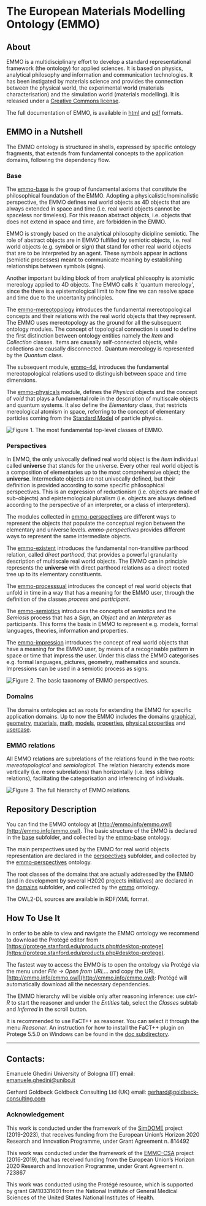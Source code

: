# The European Materials Modelling Ontology (EMMO)

## About
EMMO is a multidisciplinary effort to develop a standard representational framework (the ontology) for applied sciences.  It is based on physics, analytical philosophy and information and communication technologies. It has been instigated by materials science and provides the connection between the physical world, the experimental world (materials characterisation) and the simulation world (materials modelling).  It is released under a [Creative Commons license](LICENSE.md).

The full documentation of EMMO, is available in
[html](https://emmo-repo.github.io/latest/doc/emmo.html) and
[pdf](https://emmo-repo.github.io/latest/doc/emmo.pdf) formats.


## EMMO in a Nutshell
The EMMO ontology is structured in shells, expressed by specific ontology fragments, that extends from fundamental concepts to the application domains, following the dependency flow.


### Base
The [emmo-base](emmo-base.owl) is the group of fundamental axioms that constitute the philosophical foundation of the EMMO.  Adopting a physicalistic/nominalistic perspective, the EMMO defines real world objects as 4D objects that are always extended in space and time (i.e. real world objects cannot be spaceless nor timeless).  For this reason abstract objects, i.e. objects that does not extend in space and time, are forbidden in the EMMO.

EMMO is strongly based on the analytical philosophy dicipline semiotic.
The role of abstract objects are in EMMO fulfilled by semiotic objects, i.e. real world objects (e.g. symbol or sign) that stand for other real world objects that are to be interpreted by an agent. These symbols appear in actions (semiotic processes) meant to communicate meaning by establishing relationships between symbols (signs).

Another important building block of from analytical philosophy is atomistic mereology applied to 4D objects.  The EMMO calls it 'quantum mereology', since the there is a epistemological limit to how fine we can resolve space and time due to the uncertanity principles.

The [emmo-mereotopology](base/emmo-mereotopology.owl) introduces the fundamental mereotopological concepts and their relations with the real world objects that they represent.  The EMMO uses mereotopology as the ground for all the subsequent ontology modules.  The concept of topological connection is used to define the first distinction between ontology entities namely the *Item* and *Collection* classes.  Items are causally self-connected objects, while collections are causally disconnected.  Quantum mereology is represented by the *Quantum* class.

The subsequent module, [emmo-4d](base/emmo-4d.owl), introduces the fundamental mereotopological relations used to distinguish between space and time dimensions.

The [emmo-physicals](base/emmo-physicals.owl) module, defines the *Physical* objects and the concept of *void* that plays a fundamental role in the description of multiscale objects and quantum systems. It also define the *Elementary* class, that restricts mereological atomism in space, referring to the concept of elementary particles coming from the [Standard Model](https://en.wikipedia.org/wiki/Standard_Model) of particle physics.

![Figure 1. The most fundamental top-level classes of EMMO.](doc/emmo-base.png)


### Perspectives
In EMMO, the only univocally defined real world object is the *Item* individual called **universe** that stands for the universe. Every other real world object is a composition of elementaries up to the most comprehensive object; the **universe**. Intermediate objects are not univocally defined, but their definition is provided according to some specific philosophical perspectives.  This is an expression of reductionism (i.e. objects are made of sub-objects) and epistemological pluralism (i.e. objects are always defined according to the perspective of an interpreter, or a class of interpreters).

The modules collected in [emmo-perspectives](emmo-perspectives.owl) are different ways to represent the objects that populate the conceptual region between the elementary and universe levels.  *emmo-perspectives* provides different ways to represent the same intermediate objects.

The [emmo-existent](perspectives/emmo-existent.owl) introduces the fundamental non-transitive parthood relation, called *direct parthood*, that provides a powerful granularity description of multiscale real world objects. The EMMO can in principle represents the **universe** with direct parthood relations as a direct rooted tree up to its elementary constituents.

The [emmo-processsual](perspectives/emmo-processual.owl) introduces the concept of real world objects that unfold in time in a way that has a meaning for the EMMO user, through the definition of the classes *process* and *participant*.

The [emmo-semiotics](perspectives/emmo-semiotics.owl) introduces the concepts of semiotics and the *Semiosis* process that has a *Sign*, an *Object* and an *Interpreter* as participants.  This forms the basis in EMMO to represent e.g. models, formal languages, theories, information and properties.

The [emmo-impression](perspectives/emmo-impression.owl) introduces the concept of real world objects that have a meaning for the EMMO user, by means of a recognisable pattern in space or time that impress the user. Under this class the EMMO categorises e.g. formal languages, pictures, geometry, mathematics and sounds. Impressions can be used in a semiotic process as signs.

![Figure 2. The basic taxonomy of EMMO perspectives.](doc/emmo-perspectives.png)


### Domains
The domains ontologies act as roots for extending the EMMO for specific application domains. Up to now the EMMO includes the domains
[graphical](domains/emmo-graphical.owl),
[geometry](domains/emmo-geometry.owl),
[materials](domains/emmo-material.owl),
[math](domains/emmo-math.owl),
[models](domains/emmo-models.owl),
[properties](domains/emmo-properties.owl),
[physical properties](domains/emmo-physical-properties.owl) and
[usercase](domains/emmo-usercase.owl).



### EMMO relations
All EMMO relations are subrelations of the relations found in the two roots: *mereotopological* and *semiological*. The relation hierarchy extends more vertically (i.e. more subrelations) than horizontally (i.e. less sibling relations), facilitating the categorisation and inferencing of individuals.

![Figure 3. The full hierarchy of EMMO relations.](doc/EMMORelation.png)


## Repository Description
You can find the EMMO ontology at [http://emmo.info/emmo.owl](http://emmo.info/emmo.owl).  The basic structure of the EMMO is declared in the [base](base) subfolder, and collected by the [emmo-base](emmo-base.owl) ontology.

The main perspectives used by the EMMO for real world objects representation are declared in the [perspectives](perspectives) subfolder, and collected by the [emmo-perspectives](emmo-perspectives.owl) ontology.

The root classes of the domains that are actually addressed by the EMMO (and in development by several H2020 projects initiatives) are declared in the [domains](domains) subfolder, and collected by the [emmo](emmo.owl) ontology.

The OWL2-DL sources are available in RDF/XML format.


## How To Use It
In order to be able to view and navigate the EMMO ontology we recommend to download the Protégé editor from [https://protege.stanford.edu/products.php#desktop-protege](https://protege.stanford.edu/products.php#desktop-protege).

The fastest way to access the EMMO is to open the ontology via Protégé via the menu under *File -> Open from URL...* and copy the URL [http://emmo.info/emmo.owl](http://emmo.info/emmo.owl): Protégé will automatically download all the necessary dependencies.

The EMMO hierarchy will be visible only after reasoning inference: use *ctrl-R* to start the reasoner and under the *Entities* tab, select the *Classes* subtab and *Inferred* in the scroll button.

It is recommended to use FaCT++ as reasoner. You can select it through the menu *Reasoner*.  An instruction for how to install the FaCT++ plugin on Protege 5.5.0 on Windows can be found in the [doc subdirectory](doc/installing_factplusplus.md).


---

## Contacts:
Emanuele Ghedini
University of Bologna (IT)
email: emanuele.ghedini@unibo.it

Gerhard Goldbeck
Goldbeck Consulting Ltd (UK)
email: gerhard@goldbeck-consulting.com

### Acknowledgement
This work is conducted under the framework of the [SimDOME](https://simdome.eu) project (2019-2023), that receives funding from the European Union’s Horizon 2020 Research and Innovation Programme, under Grant Agreement n. 814492

This work was conducted under the framework of the [EMMC-CSA](https://emmc.info) project (2016-2019), that has received funding from the European Union’s Horizon 2020 Research and Innovation Programme, under Grant Agreement n. 723867

This work was conducted using the Protégé resource, which is supported by grant GM10331601 from the National Institute of General Medical Sciences of the United States National Institutes of Health.
